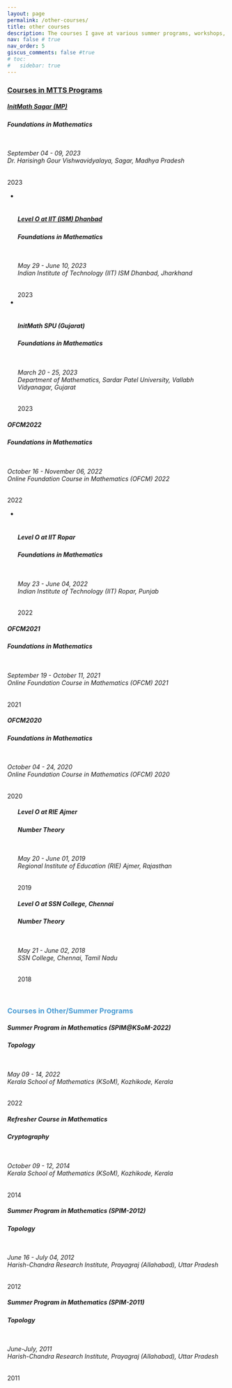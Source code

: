 ```yaml
---
layout: page
permalink: /other-courses/
title: other courses
description: The courses I gave at various summer programs, workshops, etc.
nav: false # true
nav_order: 5
giscus_comments: false #true
# toc:
#   sidebar: true
---
```


<h3 style="color: #4b9cd3;" id="mtts"><a href="https://mtts.org.in/">Courses in MTTS Programs</a></h3>
<!-- MTTS -->
<div class="card mt-3">
  <div class="p-3">
    <div class="row">
      <div class="col-sm-10">
        <h5 id="2023" class="card-title"><a href="/news/initmath-sagar">InitMath Sagar (MP)</a></h5>
        <!-- <h6 class="card-subtitle font-italic">September 4-9, 2023 <br>
        Dr. Harisingh Gour Vishwavidyalaya, Sagar, Madhya Pradesh -->
        <h6 class="card-subtitle font-italic"><b>Foundations in Mathematics</b></h6>
        <h6 class="card-subtitle"><br> September 04 - 09, 2023 <br>
        Dr. Harisingh Gour Vishwavidyalaya, Sagar, Madhya Pradesh
        </h6>
      </div>
      <div class="col-sm-2 text-sm-right">
        <span class="badge">
          2023
        </span>
      </div>
    </div>
    <ul class="card-text font-weight-light list-group list-group-flush">
      <li class="list-group-item">
        <!-- <div class="row">
          <div class="col-sm-9">
            In 23S, I developed a SAP (Simple-As-Possible computer) program simulator, which enabled me to autograde and create a SAP programming assignment.
          </div>
          <div class="col-sm-3">
            <a href="/projects/sapsim">SAPsim</a>&nbsp;(<a href="https://github.com/jesse-wei/SAPsim">GitHub</a>)
          </div>
        </div> -->
      </li><br>
      <div class="row">
      <div class="col-sm-10">
        <h5 id="2023" class="card-title"><a href="/news/mtts-2023">Level O at IIT (ISM) Dhanbad</a></h5>
        <h6 class="card-subtitle font-italic"><b>Foundations in Mathematics</b></h6>
        <h6 class="card-subtitle"><br> May 29 - June 10, 2023 <br>
        Indian Institute of Technology (IIT) ISM Dhanbad, Jharkhand
        </h6>
      </div>
      <div class="col-sm-2 text-sm-right">
        <span class="badge">
          2023
        </span>
      </div>
    </div>
    <li class="list-group-item">
        <!-- <div class="row">
          <div class="col-sm-9">
            In 23S, I developed a SAP (Simple-As-Possible computer) program simulator, which enabled me to autograde and create a SAP programming assignment.
          </div>
          <div class="col-sm-3">
            <a href="/projects/sapsim">SAPsim</a>&nbsp;(<a href="https://github.com/jesse-wei/SAPsim">GitHub</a>)
          </div>
        </div> -->
      </li><br>
      <div class="row">
      <div class="col-sm-10">
        <h5 id="2023" class="card-title"> InitMath SPU (Gujarat) </h5>
        <h6 class="card-subtitle font-italic"><b>Foundations in Mathematics</b></h6>
        <h6 class="card-subtitle"><br> March 20 - 25, 2023 <br>
        Department of Mathematics, Sardar Patel University, Vallabh Vidyanagar, Gujarat
        </h6>
      </div>
      <div class="col-sm-2 text-sm-right">
        <span class="badge">
          2023
        </span>
      </div>
    </div>
      <!-- <li class="list-group-item">
        <div class="row">
          <div class="col-sm-9">
            I added and wrote the autograder for a new part of the ALU implementation assignment, in which students implement flag detection in the ALU.
          </div>
        </div>
      </li>
      <li class="list-group-item">
        <div class="row">
          <div class="col-sm-9">
            I created a resource that implements and explains 12 circuits from the course.
          </div>
          <div class="col-sm-3">
            <a href="https://github.com/jesse-wei/COMP311-circuits">COMP 311 circuits</a>
          </div>
        </div>
      </li>
      <li class="list-group-item">
        <div class="row">
          <div class="col-sm-9">
            I have written 20+ in-use quiz and exam questions. In 23S, I wrote the entirety of a brand-new Quiz 7 on the MIPS processor and control signals.
          </div>
          <div class="col-sm-3">
          </div>
        </div>
      </li>
      <li class="list-group-item">
        <div class="row">
          <div class="col-sm-9">
            I have written and released explanations for 150+ practice PollEverywhere (PEW) questions. In 23S, I held three review sessions for the entire course, with an average of 40 students at each review session.
          </div>
          <div class="col-sm-3">
            <a href="/assets/pdf/comp311/Quiz1Review.pdf" data-proofer-ignore>Quiz1</a>
            <a href="/assets/pdf/comp311/Quiz2Review.pdf" data-proofer-ignore>Quiz2</a>
            <a href="/assets/pdf/comp311/Quiz3Review.pdf" data-proofer-ignore>Quiz3</a>
            <a href="/assets/pdf/comp311/Quiz4Review.pdf" data-proofer-ignore>Quiz4</a>
            <a href="/assets/pdf/comp311/Quiz5Review.pdf" data-proofer-ignore>Quiz5</a>
            <a href="/assets/pdf/comp311/Quiz6Review.pdf" data-proofer-ignore>Quiz6</a>
            <a href="/assets/pdf/comp311/Exam1Review.pdf" data-proofer-ignore>Exam1</a>
            (These links won't work but are available on request)
          </div>
        </div>
      </li>
      <li class="list-group-item">
        <div class="row">
          <div class="col-sm-9">
            I received the <a href="https://cs.unc.edu/about/awards/department-awards/pozefsky-la-award/">Diane Pozefsky Learning Assistant Award</a>.
          </div>
          <div class="col-sm-3">
          </div>
        </div>
      </li> -->
    </ul>
  </div>
</div>
<div class="card mt-3">
  <div class="p-3">
    <div class="row">
      <div class="col-sm-10">
        <h5 id="2023" class="card-title">OFCM2022</h5>
        <!-- <h6 class="card-subtitle font-italic">September 4-9, 2023 <br>
        Dr. Harisingh Gour Vishwavidyalaya, Sagar, Madhya Pradesh -->
        <h6 class="card-subtitle font-italic"><b>Foundations in Mathematics</b></h6>
        <h6 class="card-subtitle"><br> October 16 - November 06, 2022 <br>
        Online Foundation Course in Mathematics (OFCM) 2022
        </h6>
      </div>
      <div class="col-sm-2 text-sm-right">
        <span class="badge">
          2022
        </span>
      </div>
    </div>
    <ul class="card-text font-weight-light list-group list-group-flush">
      <li class="list-group-item">
        <!-- <div class="row">
          <div class="col-sm-9">
            In 23S, I developed a SAP (Simple-As-Possible computer) program simulator, which enabled me to autograde and create a SAP programming assignment.
          </div>
          <div class="col-sm-3">
            <a href="/projects/sapsim">SAPsim</a>&nbsp;(<a href="https://github.com/jesse-wei/SAPsim">GitHub</a>)
          </div>
        </div> -->
      </li><br>
      <div class="row">
      <div class="col-sm-10">
        <h5 id="2023" class="card-title">Level O at IIT Ropar</h5>
        <h6 class="card-subtitle font-italic"><b>Foundations in Mathematics</b></h6>
        <h6 class="card-subtitle"><br> May 23 - June 04, 2022 <br>
        Indian Institute of Technology (IIT) Ropar, Punjab
        </h6>
      </div>
      <div class="col-sm-2 text-sm-right">
        <span class="badge">
          2022
        </span>
      </div>
    </div>
    </ul>
  </div>
</div>
<div class="card mt-3">
  <div class="p-3">
    <div class="row">
      <div class="col-sm-10">
        <h5 id="2023" class="card-title">OFCM2021</h5>
        <!-- <h6 class="card-subtitle font-italic">September 4-9, 2023 <br>
        Dr. Harisingh Gour Vishwavidyalaya, Sagar, Madhya Pradesh -->
        <h6 class="card-subtitle font-italic"><b>Foundations in Mathematics</b></h6>
        <h6 class="card-subtitle"><br> September 19 - October 11, 2021 <br>
        Online Foundation Course in Mathematics (OFCM) 2021
        </h6>
      </div>
      <div class="col-sm-2 text-sm-right">
        <span class="badge">
          2021
        </span>
      </div>
    </div>  
  </div>
</div>
<div class="card mt-3">
  <div class="p-3">
    <div class="row">
      <div class="col-sm-10">
        <h5 id="2023" class="card-title">OFCM2020</h5>
        <!-- <h6 class="card-subtitle font-italic">September 4-9, 2023 <br>
        Dr. Harisingh Gour Vishwavidyalaya, Sagar, Madhya Pradesh -->
        <h6 class="card-subtitle font-italic"><b>Foundations in Mathematics</b></h6>
        <h6 class="card-subtitle"><br> October 04 - 24, 2020 <br>
        Online Foundation Course in Mathematics (OFCM) 2020
        </h6>
      </div>
      <div class="col-sm-2 text-sm-right">
        <span class="badge">
          2020
        </span>
      </div>
    </div>
  </div>
</div>
<div class="card mt-3">
  <div class="p-3">
    <ul class="card-text font-weight-light list-group list-group-flush">
      <div class="row">
      <div class="col-sm-10">
        <h5 id="2023" class="card-title">Level O at RIE Ajmer</h5>
        <h6 class="card-subtitle font-italic"><b>Number Theory</b></h6>
        <h6 class="card-subtitle"><br> May 20 - June 01, 2019 <br>
        Regional Institute of Education (RIE) Ajmer, Rajasthan
        </h6>
      </div>
      <div class="col-sm-2 text-sm-right">
        <span class="badge">
          2019
        </span>
      </div>
    </div>
    </ul>
  </div>
</div>
<div class="card mt-3">
  <div class="p-3">
    <ul class="card-text font-weight-light list-group list-group-flush">
      <div class="row">
      <div class="col-sm-10">
        <h5 id="2023" class="card-title">Level O at SSN College, Chennai</h5>
        <h6 class="card-subtitle font-italic"><b>Number Theory</b></h6>
        <h6 class="card-subtitle"><br> May 21 - June 02, 2018 <br>
        SSN College, Chennai, Tamil Nadu
        </h6>
      </div>
      <div class="col-sm-2 text-sm-right">
        <span class="badge">
          2018
        </span>
      </div>
    </div>
    </ul>
  </div>
</div>

<!-- COMP 210 (Data Structures and Analysis) -->
<!-- <div class="card mt-3">
  <div class="p-3">
    <div class="row">
      <div class="col-sm-10">
        <h5 id="comp210" class="card-title"><a href="https://www.cs.unc.edu/~kakiryan/teaching/summer-210.html">Data Structures and Analysis</a></h5>
        <h6 class="card-subtitle font-italic">Summer 2022: Head UTA</h6>
      </div>
      <div class="col-sm-2 text-sm-right">
        <span class="badge">
          210 
        </span>
      </div>
    </div>
    <ul class="card-text font-weight-light list-group list-group-flush">
      <li class="list-group-item">
        <div class="row">
          <div class="col-sm-9">
            I created ~10 in-use quiz questions.
          </div>
          <div class="col-sm-3">
          </div>
        </div>
      </li>
      <li class="list-group-item">
        <div class="row">
          <div class="col-sm-9">
            I held 5 quiz review sessions.
          </div>
          <div class="col-sm-3">
            <a href="https://docs.google.com/presentation/d/12e1sxpIHf1mICBM6xSjnnCluqbAZQcE1cxS9P-yykdk/edit?usp=sharing" target="_blank" rel="noopener noreferrer">Slides</a> (recordings included)
          </div>
        </div>
      </li>
    </ul>
  </div>
</div> -->

<!-- COMP 110 (Introduction to Programming and Data Science) -->
<!-- <div class="card mt-3">
  <div class="p-3">
    <div class="row">
      <div class="col-sm-10">
        <h5 id="comp110" class="card-title"><a href="https://22s.comp110.com">Introduction to Programming and Data Science</a></h5>
        <h6 class="card-subtitle font-italic">Spring 2021, Fall 2021, Spring 2022: UTA</h6>
      </div>
      <div class="col-sm-2 text-sm-right">
        <span class="badge">
          110
        </span>
      </div>
    </div>
    <ul class="card-text font-weight-light list-group list-group-flush">
      <li class="list-group-item">
        <div class="row">
          <div class="col-sm-9">
            I created a Git workshop for the COMP 110 hackathon Hack110.
          </div>
          <div class="col-sm-3">
            <a href="https://docs.google.com/presentation/d/1EHSeRvvkmLQSM9iJL0GyXE-p_i4bnn7eMuCr-YWPQ_A/">Slides</a>
            <br>
            <a href="https://github.com/comp110git/git-workshop">GitHub</a>
          </div>
        </div>
      </li>
      <li class="list-group-item">
        <div class="row">
          <div class="col-sm-9">
            I created additional exercises for advanced learners.
          </div>
          <div class="col-sm-3">
            <a href="https://22s.comp110.com/explore/side-quest/sq01-pong.html">Pong</a>
            <br>
            <a href="https://22s.comp110.com/explore/side-quest/sq00-ttt.html">Tic-Tac-Toe</a>
            <br>
            <a href="https://22s.comp110.com/explore/pandas/exds01-cleaning.html">Data cleaning</a>
          </div>
        </div>
      </li>
    </ul>
  </div>
</div> -->

<br>

<!-- ACT -->
<!-- <h3 id="self-employed">Self-employed</h3>
<div class="card mt-3">
  <div class="p-3">
    <div class="row">
      <div class="col-sm-10">
        <h5 id="act" class="card-title">ACT</h5>
        <h6 class="card-subtitle font-italic">Jan. 2021 - June 2022: Private ACT Tutor</h6>
      </div>
    </div>
    <ul class="card-text font-weight-light list-group list-group-flush">
      <li class="list-group-item">
        <div class="row">
          <div class="col-sm-9">
            I wrote a guide to the ACT in high school and have updated it quite a bit. I also wrote about advanced math concepts on the ACT.
          </div>
          <div class="col-sm-3">
            <a href="/blog/2022/guide-to-act/">Jesse's Guide to the ACT®</a>
            <br>
            <a href="/assets/pdf/act/Advanced_Math_Concepts_for_the_ACT.pdf">Advanced Math Concepts for the ACT®</a> (<a href="https://www.overleaf.com/read/rhmqqyskcrwp">Source</a>)
          </div>
        </div>
      </li>
      <li class="list-group-item">
        <div class="row">
          <div class="col-sm-9">
            I created resources for my students and compile them on this website.
          </div>
          <div class="col-sm-3">
            <a href="/blog/2022/tutoring-notes">Notes from lessons</a>
            <a href="/blog/2022/math-gists">Math GitHub gists</a>
            <a href="/blog/2022/desmos">Desmos links</a>
          </div>
        </div>
      </li>
      <li class="list-group-item">
        <div class="row">
          <div class="col-sm-9">
            A lot of my blog post ideas came from topics I covered during my tutoring lessons. They're quite out-of-scope for the ACT because they're for a general audience, not just ACT test-takers.
          </div>
          <div class="col-sm-3">
            <a href="/blog/category/act/">Blog</a> (ACT category)
          </div>
        </div>
      </li>
    </ul>
  </div>
</div> -->

<h3 style="color: #4b9cd3;" id="mtts"> Courses in Other/Summer Programs </h3>
<div class="card mt-3">
  <div class="p-3">
    <div class="row">
      <div class="col-sm-10">
        <h5 id="2023" class="card-title">Summer Program in Mathematics (SPIM@KSoM-2022)</h5>
        <!-- <h6 class="card-subtitle font-italic">September 4-9, 2023 <br>
        Dr. Harisingh Gour Vishwavidyalaya, Sagar, Madhya Pradesh -->
        <h6 class="card-subtitle font-italic"><b>Topology</b></h6>
        <h6 class="card-subtitle"><br> May 09 - 14, 2022 <br>
        Kerala School of Mathematics (KSoM), Kozhikode, Kerala
        </h6>
      </div>
      <div class="col-sm-2 text-sm-right">
        <span class="badge">
          2022
        </span>
      </div>
    </div>
    <!-- <ul class="card-text font-weight-light list-group list-group-flush">
    <li class="list-group-item">
      </li><br>
      <div class="row">
      <div class="col-sm-10">
        <h5 id="2023" class="card-title"> InitMath SPU (Gujarat) </h5>
        <h6 class="card-subtitle font-italic"><b>Foundations in Mathematics</b></h6>
        <h6 class="card-subtitle"><br> March 20 - 25, 2023 <br>
        Department of Mathematics, Sardar Patel University, Vallabh Vidyanagar, Gujarat
        </h6>
      </div>
      <div class="col-sm-2 text-sm-right">
        <span class="badge">
          2023
        </span>
      </div>
    </div>
    </ul> -->
  </div>
</div>

<div class="card mt-3">
  <div class="p-3">
    <div class="row">
      <div class="col-sm-10">
        <h5 id="2023" class="card-title">Refresher Course in Mathematics</h5>
        <!-- <h6 class="card-subtitle font-italic">September 4-9, 2023 <br>
        Dr. Harisingh Gour Vishwavidyalaya, Sagar, Madhya Pradesh -->
        <h6 class="card-subtitle font-italic"><b>Cryptography</b></h6>
        <h6 class="card-subtitle"><br> October 09 - 12, 2014 <br>
        Kerala School of Mathematics (KSoM), Kozhikode, Kerala
        </h6>
      </div>
      <div class="col-sm-2 text-sm-right">
        <span class="badge">
          2014
        </span>
      </div>
    </div>
  </div>
</div>

<div class="card mt-3">
  <div class="p-3">
    <div class="row">
      <div class="col-sm-10">
        <h5 id="2023" class="card-title">Summer Program in Mathematics (SPIM-2012)</h5>
        <!-- <h6 class="card-subtitle font-italic">September 4-9, 2023 <br>
        Dr. Harisingh Gour Vishwavidyalaya, Sagar, Madhya Pradesh -->
        <h6 class="card-subtitle font-italic"><b>Topology</b></h6>
        <h6 class="card-subtitle"><br> June 16 - July 04, 2012 <br>
        Harish-Chandra Research Institute, Prayagraj (Allahabad), Uttar Pradesh
        </h6>
      </div>
      <div class="col-sm-2 text-sm-right">
        <span class="badge">
          2012
        </span>
      </div>
    </div>
  </div>
</div>

<div class="card mt-3">
  <div class="p-3">
    <div class="row">
      <div class="col-sm-10">
        <h5 id="2023" class="card-title">Summer Program in Mathematics (SPIM-2011)</h5>
        <!-- <h6 class="card-subtitle font-italic">September 4-9, 2023 <br>
        Dr. Harisingh Gour Vishwavidyalaya, Sagar, Madhya Pradesh -->
        <h6 class="card-subtitle font-italic"><b>Topology</b></h6>
        <h6 class="card-subtitle"><br> June-July, 2011 <br>
        Harish-Chandra Research Institute, Prayagraj (Allahabad), Uttar Pradesh
        </h6>
      </div>
      <div class="col-sm-2 text-sm-right">
        <span class="badge">
          2011
        </span>
      </div>
    </div>
  </div>
</div>

<!-- Separation before Giscus comments -->
<br>